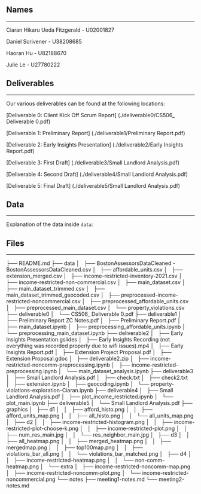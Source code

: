 ## Names
----------------------------------------------------
Ciaran Hikaru Ueda Fitzgerald - U02001827

Daniel Scrivener - U38208685

Haoran Hu - U82188670

Julie Le - U27780222

## Deliverables
----------------------------------------------------
Our various deliverables can be found at the following locations:

[Deliverable 0: Client Kick Off Scrum Report] (./deliverable0/CS506_ Deliverable 0.pdf)

[Deliverable 1: Preliminary Report] (./deliverable1/Preliminary Report.pdf)

[Deliverable 2: Early Insights Presentation] (./deliverable2/Early Insights Report.pdf)

[Deliverable 3: First Draft] (./deliverable3/Small Landlord Analysis.pdf)

[Deliverable 4: Second Draft] (./deliverable4/Small Landlord Analysis.pdf)

[Deliverable 5: Final Draft] (./deliverable5/Small Landlord Analysis.pdf)

## Data
----------------------------------------------------
Explanation of the data inside `data`:



## Files
----------------------------------------------------
├── README.md
├── data
│   ├── BostonAssessorsDataCleaned - BostonAssessorsDataCleaned.csv
│   ├── affordable_units.csv
│   ├── extension_merged.csv
│   ├── income-restricted-inventory-2021.csv
│   ├── income-restricted-non-commercial.csv
│   ├── main_dataset.csv
│   ├── main_dataset_trimmed.csv
│   ├── main_dataset_trimmed_geocoded.csv
│   ├── preprocessed-income-restricted-noncommercial.csv
│   ├── preprocessed_affordable_units.csv
│   ├── preprocessed_main_dataset.csv
│   └── property_violations.csv
├── deliverable0
│   └── CS506_ Deliverable 0.pdf
├── deliverable1
│   ├── Preliminary Report ZC Notes.pdf
│   ├── Preliminary Report.pdf
│   ├── main_dataset.ipynb
│   ├── preprocessing_affordable_units.ipynb
│   └── preprocessing_main_dataset.ipynb
├── deliverable2
│   ├── Early Insights Presentation.gslides
│   ├── Early Insights Recording (not everything was recorded properly due to wifi issues).mp4
│   ├── Early Insights Report.pdf
│   ├── Extension Project Proposal.pdf
│   ├── Extension Proposal.gdoc
│   ├── deliverable2.zip
│   ├── income-restricted-noncomm-preprocessing.ipynb
│   ├── income-restricted-preprocessing.ipynb
│   └── main_dataset_analysis.ipynb
├── deliverable3
│   ├── Small Landlord Analysis.pdf
│   ├── check.txt
│   ├── check2.txt
│   ├── extension.ipynb
│   ├── geocoding.ipynb
│   └── property-violations-exploration-Ciaran.ipynb
├── deliverable4
│   ├── Small Landlord Analysis.pdf
│   ├── plot_income_restricted.ipynb
│   └── plot_main.ipynb
├── deliverable5
│   └── Small Landlord Analysis.pdf
├── graphics
│   ├── d1
│   │   ├── afford_histo.png
│   │   ├── afford_units_map.png
│   │   ├── all_histo.png
│   │   └── all_units_map.png
│   ├── d2
│   │   ├── income-restricted-histogram.png
│   │   ├── income-restricted-plot-choose-k.png
│   │   ├── income-restricted-plot.png
│   │   ├── num_res_main.jpg
│   │   └── res_neighbor_main.jpg
│   ├── d3
│   │   ├── all_heatmap.png
│   │   ├── merged_heatmap.png
│   │   ├── mergedmap.png
│   │   ├── top100map.png
│   │   ├── violations_bar_all.png
│   │   └── violations_bar_matched.png
│   ├── d4
│   │   ├── income-restricted-heatmap.png
│   │   └── non-comm-heatmap.png
│   └── extra
│       ├── income-restricted-noncomm-map.png
│       ├── income-restricted-noncomm-plot.png
│       └── income-restricted-noncommercial.png
└── notes
    ├── meeting1-notes.md
    └── meeting2-notes.md
